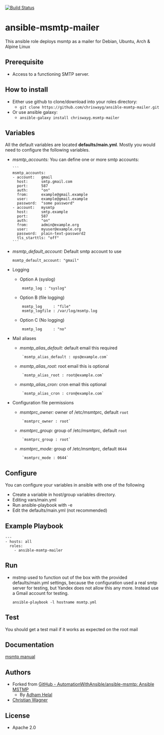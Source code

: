 [![Build Status](https://travis-ci.com/chriswayg/ansible-msmtp-mailer.svg?branch=master)](https://travis-ci.com/chriswayg/ansible-msmtp-mailer)

# ansible-msmtp-mailer

This ansible role deploys msmtp as a mailer for Debian, Ubuntu, Arch & Alpine Linux

## Prerequisite

* Access to a functioning SMTP server.

## How to install

* Either use github to clone/download into your roles directory:
  * `git clone https://github.com/chriswayg/ansible-msmtp-mailer.git`
* Or use ansible galaxy:
  * `ansible-galaxy install chriswayg.msmtp-mailer`

## Variables

  All the default variables are located **defaults/main.yml**. Mostly you would need to configure the following variables.

* *msmtp_accounts:* You can define one or more smtp accounts:

      ```
      msmtp_accounts:
      - account:   gmail
        host:      smtp.gmail.com
        port:      587
        auth:      "on"
        from:      example@gmail.example
        user:      example@gmail.example
        password:  "some password"
      - account:   mysmtp
        host:      smtp.example
        port:      587
        auth:      "on"
        from:      admin@example.org
        user:      myuser@example.org
        password:  plain-text-password2
        tls_starttls: "off"
      ```

* *msmtp_default_account:* Default smtp account to use

    ```msmtp_default_account: "gmail"```

* Logging
  * Option A (syslog)

       ```
        msmtp_log : "syslog"
       ```

  * Option B (file logging)

       ```
        msmtp_log     : "file"
        msmtp_logfile : /var/log/msmtp.log
       ```

  * Option C (No logging)

       ```
        msmtp_log     : "no"
       ```

* Mail aliases
  * *msmtp_alias_default:* default email this required

         `msmtp_alias_default : ops@example.com`

  * *msmtp_alias_root:* root email this is optional

         `msmtp_alias_root : root@example.com`

  * *msmtp_alias_cron:* cron email this optional

         `msmtp_alias_cron : cron@example.com`

* Configuration file permissions
  * *msmtprc_owner:* owner of /etc/msmtprc, default `root`

         `msmtprc_owner : root`

  * *msmtprc_group:* group of /etc/msmtprc, default `root`

         `msmtprc_group : root`

  * *msmtprc_mode:* group of /etc/msmtprc, default `0644`

         `msmtprc_mode : 0644`

## Configure

You can configure your variables in ansible with one of the following

* Create a variable in host/group variables directory.
* Editing vars/main.yml
* Run ansible-playbook with -e
* Edit the defaults/main.yml (not recommended)

## Example Playbook

    ---
    - hosts: all
      roles:
        - ansible-msmtp-mailer

## Run

* mstmp used to function out of the box with the provided defaults/main.yml settings, because the configuration used a real smtp server for testing, but Yandex does not allow this any more. Instead use a Gmail account for testing.

  ```ansible-playbook -l hostname msmtp.yml```

## Test

  You should get a test mail if it works as expected on the root mail

## Documentation

[msmtp manual](http://msmtp.sourceforge.net/doc/msmtp.html)

## Authors

* Forked from [GitHub - AutomationWithAnsible/ansible-msmtp: Ansible MSTMP](https://github.com/AutomationWithAnsible/ansible-msmtp)
  * By [Adham Helal](https://github.com/ahelal)
* [Christian Wagner](https://github.com/chriswayg)

## License

* Apache 2.0
